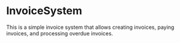 # InvoiceSystem
This is a simple invoice system that allows creating invoices, paying invoices, and processing overdue invoices.


